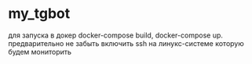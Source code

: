 # my_tgbot
для запуска в докер docker-compose build, docker-compose up. предварительно не забыть включить ssh на линукс-системе которую будем мониторить